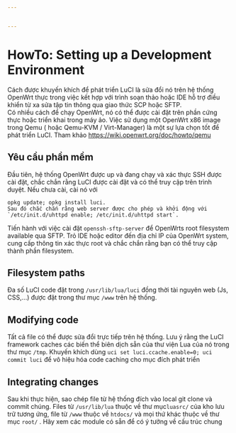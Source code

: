 ```yaml
---


---
```


<h1 id="howto-setting-up-a-development-environment">HowTo: Setting up a Development Environment</h1>
<p>Cách được khuyến khích để phát triển LuCI là sửa đổi nó trên hệ thống OpenWrt thực trong việc kết hợp với trình soạn thảo hoặc IDE hỗ trợ điều khiển từ xa sửa tập tin thông qua giao thức SCP hoặc SFTP.<br>
Có nhiều cách để chạy OpenWrt, nó có thể được cài đặt trên phần cứng thực hoặc triển khai trong máy ảo. Việc sử dụng một OpenWrt x86 image trong Qemu ( hoặc Qemu-KVM / Virt-Manager) là một sự lựa chọn tốt để phát triển LuCI. Tham khảo <a href="https://wiki.openwrt.org/doc/howto/qemu">https://wiki.openwrt.org/doc/howto/qemu</a></p>
<h2 id="yêu-cầu-phần-mềm"><a href="https://github.com/openwrt/luci/wiki/DevelopmentEnvironmentHowTo#required-software"></a>Yêu cầu phần mềm</h2>
<p>Đầu tiên, hệ thống OpenWrt được up và đang chạy và xác thực SSH được cài đặt, chắc chắn rằng LuCI được cài đặt và có thể truy cập trên trình duyệt. Nếu chưa cài, cài nó với</p>
<pre><code>opkg update; opkg install luci.
Sau đó chắc chắn rằng web server được cho phép và khởi động với `/etc/init.d/uhttpd enable; /etc/init.d/uhttpd start`.
</code></pre>
<p>Tiến hành với việc cài đặt <code>openssh-sftp-server</code> để OpenWrts root filesystem available qua SFTP. Trỏ IDE hoặc editor đến địa chỉ IP của OpenWrt system, cung cấp thông tin xác thực root và chắc chắn rằng bạn có thể truy cập thành phần filesystem.</p>
<h2 id="filesystem-paths"><a href="https://github.com/openwrt/luci/wiki/DevelopmentEnvironmentHowTo#filesystem-paths"></a>Filesystem paths</h2>
<p>Đa số LuCI code đặt trong <code>/usr/lib/lua/luci</code> đồng thời tài nguyên web (Js, CSS,…) được đặt trong thư mục <code>/www</code> trên hệ thống.</p>
<h2 id="modifying-code"><a href="https://github.com/openwrt/luci/wiki/DevelopmentEnvironmentHowTo#modifying-code"></a>Modifying code</h2>
<p>Tất cả file có thể được sửa đổi trực tiếp trên hệ thống. Lưu ý rằng the LuCI framework caches các biến thể biên dịch sẵn  của thư viện Lua của nó trong thư mục <code>/tmp</code>. Khuyến khích dùng <code>uci set luci.ccache.enable=0; uci commit luci</code> để vô hiệu hóa code caching cho mục đích phát triển</p>
<h2 id="integrating-changes"><a href="https://github.com/openwrt/luci/wiki/DevelopmentEnvironmentHowTo#integrating-changes"></a>Integrating changes</h2>
<p>Sau khi thực hiện, sao chép file từ hệ thống đích vào local git clone và commit chúng. Files từ <code>/usr/lib/lua</code> thuộc về thư mục<code>luasrc/</code> của kho lưu trữ tương ứng, file từ <code>/www</code> thuộc về <code>htdocs/</code> và mọi thứ khác thuộc về thư mục <code>root/</code> . Hãy xem các module có sẵn để có ý tưởng về cấu trúc chung</p>

